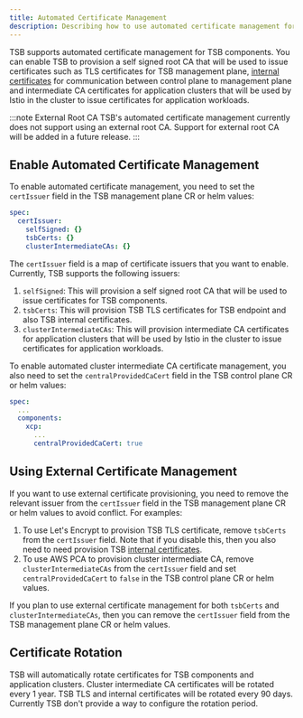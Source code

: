 ```yaml
---
title: Automated Certificate Management
description: Describing how to use automated certificate management for TSB 
---
```


TSB supports automated certificate management for TSB components. You can enable TSB to provision a self signed root CA that will be used to issue certificates such as TLS certificates for TSB management plane, [internal certificates](./certificate-requirements) for communication between control plane to management plane and intermediate CA certificates for application clusters that will be used by Istio in the cluster to issue certificates for application workloads.

:::note External Root CA
TSB's automated certificate management currently does not support using an external root CA. Support for external root CA will be added in a future release.
:::

## Enable Automated Certificate Management

To enable automated certificate management, you need to set the `certIssuer` field in the  TSB management plane CR or helm values:

```yaml
spec:
  certIssuer:
    selfSigned: {}
    tsbCerts: {}
    clusterIntermediateCAs: {}
```

The `certIssuer` field is a map of certificate issuers that you want to enable. Currently, TSB supports the following issuers:
1. `selfSigned`: This will provision a self signed root CA that will be used to issue certificates for TSB components. 
1. `tsbCerts`: This will provision TSB TLS certificates for TSB endpoint and also TSB internal certificates.
1. `clusterIntermediateCAs`: This will provision intermediate CA certificates for application clusters that will be used by Istio in the cluster to issue certificates for application workloads.

To enable automated cluster intermediate CA certificate management, you also need to set the `centralProvidedCaCert` field in the  TSB control plane CR or helm values:

```yaml
spec:
  ...
  components:
    xcp:
      ...
      centralProvidedCaCert: true
```

## Using External Certificate Management

If you want to use external certificate provisioning, you need to remove the relevant issuer from the `certIssuer` field in the TSB management plane CR or helm values to avoid conflict. For examples:

1. To use Let's Encrypt to provision TSB TLS certificate, remove `tsbCerts` from the `certIssuer` field. Note that if you disable this, then you also need to need provision TSB [internal certificates](./certificate-requirements).
1. To use AWS PCA to provision cluster intermediate CA, remove `clusterIntermediateCAs` from the `certIssuer` field and set `centralProvidedCaCert` to `false` in the  TSB control plane CR or helm values.

If you plan to use external certificate management for both `tsbCerts` and `clusterIntermediateCAs`, then you can remove the `certIssuer` field from the TSB management plane CR or helm values.

## Certificate Rotation

TSB will automatically rotate certificates for TSB components and application clusters. Cluster intermediate CA certificates will be rotated every 1 year. TSB TLS and internal certificates will be rotated every 90 days. Currently TSB don't provide a way to configure the rotation period.
